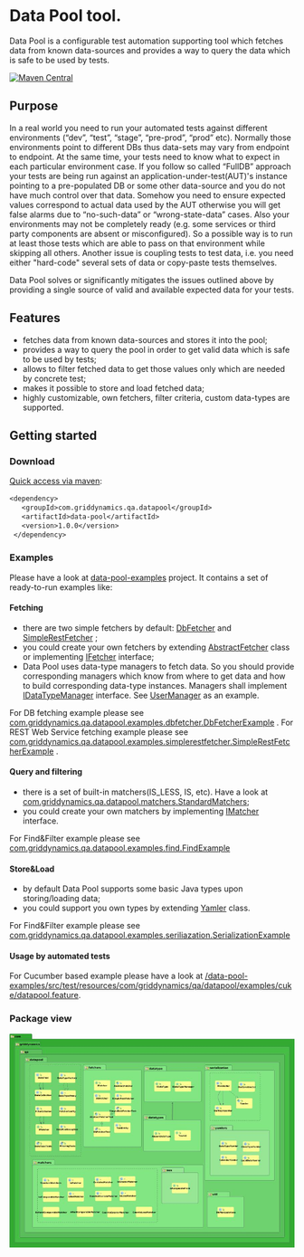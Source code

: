 # Data Pool tool.
Data Pool is a configurable test automation supporting tool which fetches data from known data-sources and provides a way to query the data which is safe to be used by tests.

[![Maven Central](https://maven-badges.herokuapp.com/maven-central/com.griddynamics.qa.datapool/data-pool/badge.svg?style=flat)](https://maven-badges.herokuapp.com/maven-central/com.griddynamics.qa.datapool/data-pool)


## Purpose
 In a real world you need to run your automated tests against different environments (“dev”, “test”, “stage”, “pre-prod”, “prod” etc). Normally those environments point to different DBs thus data-sets may vary from endpoint to endpoint. At the same time, your tests need to know what to expect in each particular environment case. If you follow so called  “FullDB” approach your tests are being run against an application-under-test(AUT)'s instance pointing to a pre-populated DB or some other data-source and you do not have much control over that data. Somehow you need to ensure expected values correspond to actual data used by the AUT otherwise you will get false alarms due to “no-such-data” or “wrong-state-data” cases. Also your environments may not be completely ready (e.g. some services or third party components are absent or misconfigured). So a possible way is to run at least those tests which are able to pass on that environment while skipping all others. Another issue is coupling tests to test data, i.e. you need either "hard-code" several sets of data or copy-paste tests themselves.

Data Pool solves or significantly mitigates the issues outlined above by providing a single source of valid and available expected data for your tests.

## Features
* fetches data from known data-sources and stores it into the pool;
* provides a way to query the pool in order to get valid data which is safe to be used by tests;
* allows to filter fetched data to get those values only which are needed by concrete test;
* makes it possible to store and load fetched data;
* highly customizable, own fetchers, filter criteria, custom data-types are supported.

## Getting started

### Download
[Quick access via maven](http://search.maven.org/#artifactdetails|com.griddynamics.qa.datapool|data-pool|1.0.0|):
```
<dependency>
   <groupId>com.griddynamics.qa.datapool</groupId>
   <artifactId>data-pool</artifactId>
   <version>1.0.0</version>
 </dependency>
```

### Examples
Please have a look at [data-pool-examples](https://github.com/griddynamics/test-data-pool/tree/master/data-pool-examples) project. It contains a set of ready-to-run examples like:

#### Fetching

* there are two simple fetchers by default: [DbFetcher](https://github.com/griddynamics/test-data-pool/blob/master/data-pool/src/main/java/com/griddynamics/qa/datapool/fetchers/DbFetcher.java) and [SimpleRestFetcher](https://github.com/griddynamics/test-data-pool/blob/master/data-pool/src/main/java/com/griddynamics/qa/datapool/fetchers/SimpleRestFetcher.java) ;
* you could create your own fetchers by extending [AbstractFetcher](https://github.com/griddynamics/test-data-pool/blob/master/data-pool/src/main/java/com/griddynamics/qa/datapool/fetchers/AbstractFetcher.java) class or implementing [IFetcher](https://github.com/griddynamics/test-data-pool/blob/master/data-pool/src/main/java/com/griddynamics/qa/datapool/fetchers/IFetcher.java) interface;
* Data Pool uses data-type managers to fetch data. So you should provide corresponding managers which know from where to get data and how to build corresponding data-type instances. Managers shall implement [IDataTypeManager](https://github.com/griddynamics/test-data-pool/blob/master/data-pool/src/main/java/com/griddynamics/qa/datapool/datatype/IDataTypeManager.java) interface. See [UserManager](https://github.com/griddynamics/test-data-pool/blob/master/data-pool-examples/src/main/java/com/griddynamics/qa/datapool/examples/dbfetcher/UserManager.java) as an example.

For DB fetching example please see [com.griddynamics.qa.datapool.examples.dbfetcher.DbFetcherExample](https://github.com/griddynamics/test-data-pool/blob/master/data-pool-examples/src/main/java/com/griddynamics/qa/datapool/examples/dbfetcher/DbFetcherExample.java) .
For REST Web Service fetching example please see [com.griddynamics.qa.datapool.examples.simplerestfetcher.SimpleRestFetcherExample](https://github.com/griddynamics/test-data-pool/blob/master/data-pool-examples/src/main/java/com/griddynamics/qa/datapool/examples/simplerestfetcher/SimpleRestFetcherExample.java) .

#### Query and filtering

* there is a set of built-in matchers(IS_LESS, IS, etc). Have a look at [com.griddynamics.qa.datapool.matchers.StandardMatchers](https://github.com/griddynamics/test-data-pool/blob/master/data-pool/src/main/java/com/griddynamics/qa/datapool/matchers/StandardMatchers.java);
* you could create your own matchers by implementing [IMatcher](https://github.com/griddynamics/test-data-pool/blob/master/data-pool/src/main/java/com/griddynamics/qa/datapool/IMatcher.java) interface.

For Find&Filter example please see [com.griddynamics.qa.datapool.examples.find.FindExample](https://github.com/griddynamics/test-data-pool/blob/master/data-pool-examples/src/main/java/com/griddynamics/qa/datapool/examples/find/FindExample.java)

#### Store&Load

* by default Data Pool supports some basic Java types upon storing/loading data;
* you could support you own types by extending [Yamler](https://github.com/griddynamics/test-data-pool/blob/master/data-pool/src/main/java/com/griddynamics/qa/datapool/serialization/Yamler.java) class.

For Find&Filter example please see [com.griddynamics.qa.datapool.examples.seriliazation.SerializationExample](https://github.com/griddynamics/test-data-pool/blob/master/data-pool-examples/src/main/java/com/griddynamics/qa/datapool/examples/seriliazation/SerializationExample.java)

#### Usage by automated tests
For Cucumber based example please have a look at [/data-pool-examples/src/test/resources/com/griddynamics/qa/datapool/examples/cuke/datapool.feature](https://github.com/griddynamics/test-data-pool/blob/master/data-pool-examples/src/test/resources/com/griddynamics/qa/datapool/examples/cuke/datapool.feature).

### Package view
![Package view](./data-pool_package_view.jpeg "Package view")
